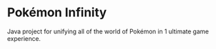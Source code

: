 # Pokémon Infinity
Java project for unifying all of the world of Pokémon in 1 ultimate game experience. 
